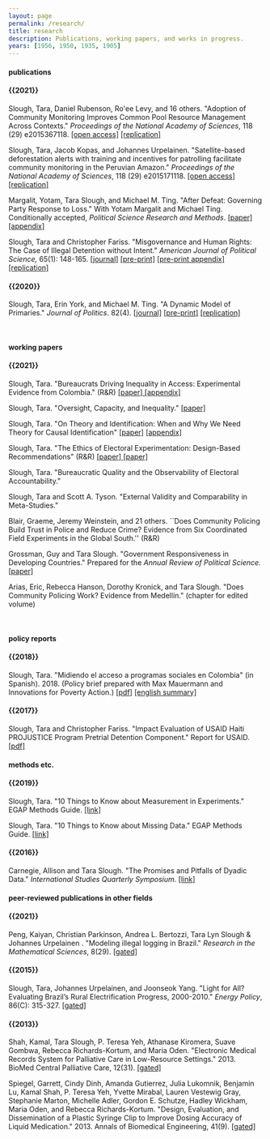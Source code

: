```yaml
---
layout: page
permalink: /research/
title: research
description: Publications, working papers, and works in progress.
years: [1956, 1950, 1935, 1905]
---
```




<h4> publications </h4>
<h4 class="year">{{2021}}</h4>
Slough, Tara, Daniel Rubenson, Ro'ee Levy, and 16 others. "Adoption of Community Monitoring Improves Common Pool Resource Management Across Contexts."  <i>Proceedings of the National Academy of Sciences</i>, 118 (29) e2015367118. <a href="https://doi.org/10.1073/pnas.2015367118"  target="_blank"> [open access]</a> <a href="https://osf.io/knje7/"  target="_blank"> [replication]</a>

Slough, Tara, Jacob Kopas, and Johannes Urpelainen. "Satellite-based deforestation alerts with training and incentives for patrolling facilitate community monitoring in the Peruvian Amazon."  <i>Proceedings of the National Academy of Sciences</i>, 118 (29) e2015171118. <a href="https://doi.org/10.1073/pnas.2015171118"  target="_blank"> [open access]</a> <a href="https://osf.io/a4xz7/"  target="_blank"> [replication]</a>

Margalit, Yotam, Tara Slough, and Michael M. Ting. "After Defeat: Governing Party Response to Loss." With Yotam Margalit and Michael Ting. Conditionally accepted, <i>Political Science Research and Methods</i>. <a href="https://taraslough.github.io/assets/pdf/RtL_paper.pdf
"  target="_blank"> [paper]</a>
<a href="https://taraslough.github.io/assets/pdf/RtL_appendix.pdf
"  target="_blank"> [appendix]</a>

Slough, Tara and Christopher Fariss. "Misgovernance and Human Rights: The Case of Illegal Detention without Intent."  <i>American Journal of Political Science, </i> 65(1): 148-165.
<a href="https://doi.org/10.1111/ajps.12529"  target="_blank"> [journal]</a>
<a href="https://taraslough.github.io/assets/pdf/Haiti_paper.pdf"  target="_blank"> [pre-print]</a>
<a href="https://taraslough.github.io/assets/pdf/Haiti_appendix.pdf"  target="_blank"> [pre-print appendix]</a>
<a href="https://doi.org/10.7910/DVN/Q5PV4U"  target="_blank"> [replication]</a>


<h4 class="year">{{2020}}</h4>

Slough, Tara, Erin York, and Michael M. Ting. "A Dynamic Model of Primaries." <i>Journal of Politics</i>. 82(4).
<a href="https://doi.org/10.1086/708505"  target="_blank"> [journal]</a> 
<a href="https://taraslough.github.io/assets/pdf/DP.pdf"  target="_blank"> [pre-print]</a>
<a href="https://doi.org/10.7910/DVN/19FSQZ"  target="_blank"> [replication]</a> 


   <br>


<h4> working papers</h4>
<h4 class="year">{{2021}}</h4>
Slough, Tara. "Bureaucrats Driving Inequality in Access: Experimental Evidence from Colombia." (R&R) <a href="https://taraslough.github.io/assets/pdf/colombia_audit.pdf"  target="_blank"> [paper]</a><a href="https://taraslough.github.io/assets/pdf/colombia_audit_appendix.pdf"  target="_blank"> [appendix]</a> 

Slough, Tara. "Oversight, Capacity, and Inequality." <a href="https://taraslough.github.io/assets/pdf/oci.pdf"  target="_blank"> [paper]</a>

Slough, Tara. "On Theory and Identification: When and Why We Need Theory for Causal Identification" <a href="https://taraslough.github.io/assets/pdf/theory_id.pdf"  target="_blank"> [paper]</a> <a href="https://taraslough.github.io/assets/pdf/theory_id_appendix.pdf"  target="_blank"> [appendix]</a>

Slough, Tara. "The Ethics of Electoral Experimentation: Design-Based Recommendations" (R&R) <a href="https://taraslough.github.io/assets/pdf/eee.pdf"  target="_blank"> [paper]</a><a href="https://taraslough.github.io/assets/pdf/eee_appendix.pdf"  target="_blank"> [paper]</a>

Slough, Tara. "Bureaucratic Quality and the Observability of Electoral Accountability."

Slough, Tara and Scott A. Tyson. "External Validity and Comparability in Meta-Studies."

Blair, Graeme, Jeremy Weinstein, and 21 others. ``Does Community Policing Build Trust in Police and Reduce Crime? Evidence from Six Coordinated Field Experiments in the Global South.'' (R&R)

Grossman, Guy and Tara Slough. "Government Responsiveness in Developing Countries." Prepared for the <i>Annual Review of Political Science.</i> <a href="https://taraslough.github.io/assets/pdf/arps.pdf"  target="_blank"> [paper]</a>


Arias, Eric, Rebecca Hanson, Dorothy Kronick, and Tara Slough. "Does Community Policing Work? Evidence from Medellín." (chapter for edited volume)


   <br>
   






<h4> policy reports</h4>
<h4 class="year">{{2018}}</h4>
Slough, Tara. "Midiendo el acceso a programas sociales en Colombia" (in Spanish). 2018. (Policy brief prepared with Max Mauermann and Innovations for Poverty Action.) <a href="https://www.poverty-action.org/publication/midiendo-el-acceso-programas-sociales-en-colombia"  target="_blank">[pdf]</a>
<a href="
https://www.poverty-action.org/study/measuring-access-social-services-colombia"  target="_blank">[english summary]</a>

<h4 class="year">{{2017}}</h4>
Slough, Tara and Christopher Fariss. "Impact Evaluation of USAID Haiti PROJUSTICE Program Pretrial Detention Component." Report for USAID.  <a href="https://pdf.usaid.gov/pdf_docs/pa00mz6b.pdf"  target="_blank">[pdf]</a>


   <br>
   
   
<h4> methods etc.</h4>
<h4 class="year">{{2019}}</h4>
Slough, Tara. "10 Things to Know about Measurement in Experiments." EGAP Methods Guide. <a href="http://egap.org/methods-guides/10-things-know-about-measurement"  target="_blank"> [link]</a>


Slough, Tara. "10 Things to Know about Missing Data." EGAP Methods Guide. <a href="http://egap.org/methods-guides/10-things-know-about-missing-data"  target="_blank"> [link]</a>
<h4 class="year">{{2016}}</h4>
Carnegie, Allison and Tara Slough. "The Promises and Pitfalls of Dyadic Data." <i>International Studies Quarterly Symposium</i>.  <a href="https://www.isanet.org/Publications/ISQ/Posts/ID/5188/The-Promises-and-Pitfalls-of-Dyadic-Data"  target="_blank"> [link]</a>


   <br>


<h4> peer-reviewed publications in other fields </h4>

<h4 class="year">{{2021}}</h4>
Peng, Kaiyan, Christian Parkinson, Andrea L. Bertozzi, Tara Lyn Slough & Johannes Urpelainen . "Modeling illegal logging in Brazil." <i>Research in the Mathematical Sciences</i>, 8(29).  <a href="https://link.springer.com/article/10.1007/s40687-021-00263-6">[gated]</a>


<h4 class="year">{{2015}}</h4>
Slough, Tara, Johannes Urpelainen, and Joonseok Yang. "Light for All? Evaluating Brazil’s Rural Electrification Progress, 2000-2010." <i>Energy Policy</i>, 86(C): 315-327.  <a href="https://www.sciencedirect.com/science/article/pii/S0301421515300124#f0030"  target="_blank">[gated]</a>


<h4 class="year">{{2013}}</h4>
Shah, Kamal, Tara Slough, P. Teresa Yeh, Athanase Kiromera, Suave Gombwa, Rebecca Richards-Kortum, and Maria Oden. "Electronic Medical Records System for Palliative Care in Low-Resource Settings." 2013. BioMed Central Palliative Care, 12(31). <a href="https://www.ncbi.nlm.nih.gov/pubmed/23941694"  target="_blank"> [gated]</a>


Spiegel, Garrett, Cindy Dinh, Amanda Gutierrez, Julia Lukomnik, Benjamin Lu, Kamal Shah, P. Teresa Yeh, Yvette Mirabal, Lauren Vestewig Gray, Stephanie Marton, Michelle Adler, Gordon E. Schutze, Hadley Wickham, Maria Oden, and Rebecca Richards-Kortum. "Design, Evaluation, and Dissemination of a Plastic Syringe Clip to Improve Dosing Accuracy of Liquid Medication." 2013. Annals of Biomedical Engineering, 41(9). <a href="https://link.springer.com/content/pdf/10.1007/s10439-013-0780-z.pdf"  target="_blank"> [gated]</a>